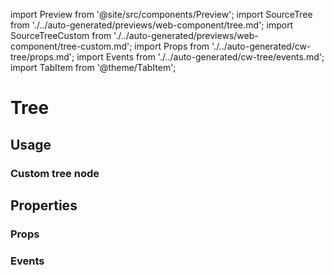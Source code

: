 import Preview from '@site/src/components/Preview';
import SourceTree from './../auto-generated/previews/web-component/tree.md';
import SourceTreeCustom from './../auto-generated/previews/web-component/tree-custom.md';
import Props from './../auto-generated/cw-tree/props.md';
import Events from './../auto-generated/cw-tree/events.md';
import TabItem from '@theme/TabItem';

# Tree

## Usage

<Preview name="tree" height="16rem">
  <TabItem value="javascript">
    <SourceTree />
  </TabItem>
</Preview>

### Custom tree node

<Preview name="tree-custom" height="16rem">
  <TabItem value="javascript">
    <SourceTreeCustom />
  </TabItem>
</Preview>

## Properties

### Props

<Props />

### Events

<Events />

